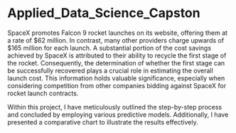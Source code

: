 # Applied_Data_Science_Capston
SpaceX promotes Falcon 9 rocket launches on its website, offering them at a rate of $62 million. In contrast, many other providers charge upwards of $165 million for each launch. A substantial portion of the cost savings achieved by SpaceX is attributed to their ability to recycle the first stage of the rocket. Consequently, the determination of whether the first stage can be successfully recovered plays a crucial role in estimating the overall launch cost. This information holds valuable significance, especially when considering competition from other companies bidding against SpaceX for rocket launch contracts. 

Within this project, I have meticulously outlined the step-by-step process and concluded by employing various predictive models. Additionally, I have presented a comparative chart to illustrate the results effectively.
